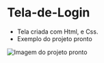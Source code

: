 # Tela-de-Login



- Tela criada com Html, e Css.
- Exemplo do projeto pronto

![Imagem do projeto pronto](./exemplo.png)



